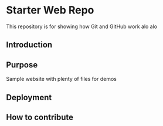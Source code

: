 # Starter Web Repo

This repository is for showing how Git and GitHub work alo alo 

## Introduction 

## Purpose

Sample website with plenty of files for demos

## Deployment 

## How to contribute 